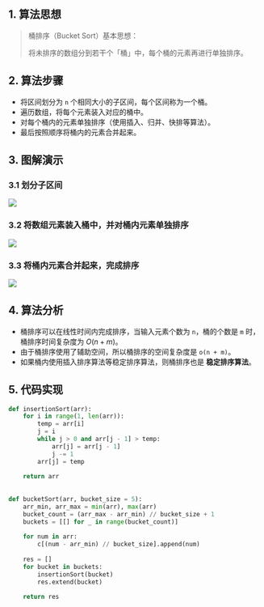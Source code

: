 ## 1. 算法思想

> 桶排序（Bucket Sort）基本思想：
>
> 将未排序的数组分到若干个「桶」中，每个桶的元素再进行单独排序。

## 2. 算法步骤

- 将区间划分为 `n` 个相同大小的子区间，每个区间称为一个桶。
- 遍历数组，将每个元素装入对应的桶中。
- 对每个桶内的元素单独排序（使用插入、归并、快排等算法）。
- 最后按照顺序将桶内的元素合并起来。

## 3. 图解演示

### 3.1 划分子区间

![](https://qcdn.itcharge.cn/images/20211020155244.png)

### 3.2 将数组元素装入桶中，并对桶内元素单独排序

![](https://qcdn.itcharge.cn/images/20211020155314.png)

### 3.3 将桶内元素合并起来，完成排序

![](https://qcdn.itcharge.cn/images/20211020155335.png)

## 4. 算法分析

- 桶排序可以在线性时间内完成排序，当输入元素个数为 `n`，桶的个数是 `m` 时，桶排序时间复杂度为 $O(n + m)$。
- 由于桶排序使用了辅助空间，所以桶排序的空间复杂度是 `o(n + m)`。
- 如果桶内使用插入排序算法等稳定排序算法，则桶排序也是 **稳定排序算法**。

## 5. 代码实现

```Python
def insertionSort(arr):
    for i in range(1, len(arr)):
        temp = arr[i]
        j = i
        while j > 0 and arr[j - 1] > temp:
            arr[j] = arr[j - 1]
            j -= 1
        arr[j] = temp
        
    return arr
    
    
def bucketSort(arr, bucket_size = 5):
    arr_min, arr_max = min(arr), max(arr)
    bucket_count = (arr_max - arr_min) // bucket_size + 1
    buckets = [[] for _ in range(bucket_count)]
    
    for num in arr:
        c[(num - arr_min) // bucket_size].append(num)
        
    res = []
    for bucket in buckets:
        insertionSort(bucket)
        res.extend(bucket)
    
    return res  
```

